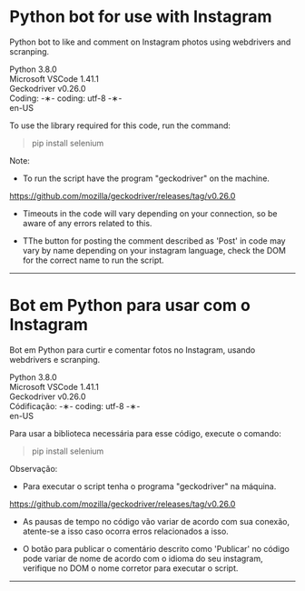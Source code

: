 # Python bot for use with Instagram

Python bot to like and comment on Instagram photos using webdrivers and scranping.

Python 3.8.0 </br>
Microsoft VSCode 1.41.1 </br>
Geckodriver v0.26.0 </br>
Coding: -&lowast;- coding: utf-8 -&lowast;- </br>
en-US </br>

To use the library required for this code, run the command:

  > pip install selenium </br>
  
Note: 

* To run the script have the program "geckodriver" on the machine.

https://github.com/mozilla/geckodriver/releases/tag/v0.26.0

* Timeouts in the code will vary depending on your connection, so be aware of any errors related to this.

* TThe button for posting the comment described as 'Post' in code may vary by name depending on your instagram language, check the DOM for the correct name to run the script.

 ---------------------------------------------------------------------------------------------------------------------

# Bot em Python para usar com o Instagram

Bot em Python para curtir e comentar fotos no Instagram, usando webdrivers e scranping.

Python 3.8.0 </br>
Microsoft VSCode 1.41.1 </br>
Geckodriver v0.26.0 </br>
Códificação: -&lowast;- coding: utf-8 -&lowast;- </br>
en-US </br>

Para usar a biblioteca necessária para esse código, execute o comando:

 > pip install selenium </br>
 
 Observação: 
 
 * Para executar o script tenha o programa "geckodriver" na máquina.
 
 https://github.com/mozilla/geckodriver/releases/tag/v0.26.0
 
 * As pausas de tempo no código vão variar de acordo com sua conexão, atente-se a isso caso ocorra erros relacionados a isso.
 
 * O botão para publicar o comentário descrito como 'Publicar' no código pode variar de nome de acordo com o idioma do seu instagram, verifique no DOM o nome corretor para executar o script.
 
----------------------------------------------------------------------------------------------------------------------
